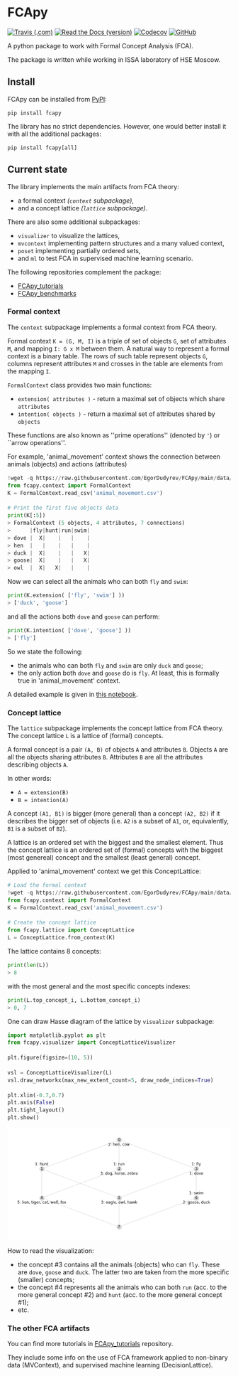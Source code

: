 # FCApy
[![Travis (.com)](https://img.shields.io/travis/com/EgorDudyrev/FCApy)](https://travis-ci.com/github/EgorDudyrev/FCApy)
[![Read the Docs (version)](https://img.shields.io/readthedocs/fcapy/latest)](https://fcapy.readthedocs.io/en/latest/)
[![Codecov](https://img.shields.io/codecov/c/github/EgorDudyrev/FCApy)](https://codecov.io/gh/EgorDudyrev/FCApy)
[![GitHub](https://img.shields.io/github/license/EgorDudyrev/FCApy)](https://github.com/EgorDudyrev/FCApy/blob/main/LICENSE)

A python package to work with Formal Concept Analysis (FCA).

The package is written while working in ISSA laboratory of HSE Moscow.

## Install
FCApy can be installed from [PyPI](https://pypi.org/project/fcapy):

```console
pip install fcapy
```

The library has no strict dependencies. However, one would better install it with all the additional packages:
```console
pip install fcapy[all]
```

## Current state

The library implements the main artifacts from FCA theory:
* a formal context _(``context`` subpackage)_,
* and a concept lattice _(``lattice`` subpackage)_.

There are also some additional subpackages:
* ``visualizer`` to visualize the lattices,
* ``mvcontext`` implementing pattern structures and a many valued context,
* ``poset`` implementing partially ordered sets,
* and ``ml`` to test FCA in supervised machine learning scenario.

The following repositories complement the package:
* [FCApy_tutorials](https://github.com/EgorDudyrev/FCApy_tutorials)
* [FCApy_benchmarks](https://github.com/EgorDudyrev/FCApy_benchmarks)

### Formal context
The ``context`` subpackage implements a formal context from FCA theory.

Formal context `K = (G, M, I)` is a triple of set of objects `G`, set of attributes `M`, and mapping `I: G x M` between them. A natural way to represent a formal context is a binary table. The rows of such table represent objects `G`, columns represent attributes `M` and crosses in the table are elements from the mapping `I`.

`FormalContext` class provides two main functions:
* ``extension( attributes )`` - return a maximal set of objects which share ``attributes``
* ``intention( objects )`` - return a maximal set of attributes shared by ``objects``

These functions are also known as ''prime operations'' (denoted by `'`) or ``arrow operations''.

For example, 'animal_movement' context shows the connection between animals (objects) and actions (attributes) 
```python
!wget -q https://raw.githubusercontent.com/EgorDudyrev/FCApy/main/data/animal_movement.csv
from fcapy.context import FormalContext
K = FormalContext.read_csv('animal_movement.csv')

# Print the first five objects data
print(K[:5])
> FormalContext (5 objects, 4 attributes, 7 connections)
>      |fly|hunt|run|swim|
> dove |  X|    |   |    |
> hen  |   |    |   |    |
> duck |  X|    |   |   X|
> goose|  X|    |   |   X|
> owl  |  X|   X|   |    |
```
Now we can select all the animals who can both `fly` and `swim`: 
```python
print(K.extension( ['fly', 'swim'] ))
> ['duck', 'goose']
```
and all the actions both `dove` and `goose` can perform:
```python
print(K.intention( ['dove', 'goose'] ))
> ['fly']
```

So we state the following:
* the animals who can both `fly` and `swim` are only `duck` and `goose`;
* the only action both `dove` and `goose` do is `fly`.
At least, this is formally true in 'animal_movement' context. 


A detailed example is given in [this notebook](https://github.com/EgorDudyrev/FCApy_tutorials/blob/main/Formal%20Context.ipynb).
 
### Concept lattice

The `lattice` subpackage implements the concept lattice from FCA theory. The concept lattice `L` is a lattice of (formal) concepts.

A formal concept is a pair `(A, B)` of objects `A` and attributes `B`. Objects `A` are all the objects sharing attributes `B`. Attributes `B` are all the attributes describing objects `A`.

In other words:
* `A = extension(B)`
* `B = intention(A)` 

A concept `(A1, B1)` is bigger (more general) than a concept `(A2, B2)` if it describes the bigger set of objects (i.e. `A2` is a subset of `A1`, or, equivalently, `B1` is a subset of `B2`).

A lattice is an ordered set with the biggest and the smallest element. Thus the concept lattice is an ordered set of (formal) concepts with the biggest (most genereal) concept and the smallest (least general) concept.

Applied to 'animal_movement' context we get this ConceptLattice:
```python
# Load the formal context
!wget -q https://raw.githubusercontent.com/EgorDudyrev/FCApy/main/data/animal_movement.csv
from fcapy.context import FormalContext
K = FormalContext.read_csv('animal_movement.csv')

# Create the concept lattice
from fcapy.lattice import ConceptLattice
L = ConceptLattice.from_context(K)
```
The lattice contains 8 concepts:
```python
print(len(L))
> 8
```
with the most general and the most specific concepts indexes:
```python
print(L.top_concept_i, L.bottom_concept_i)
> 0, 7
```

One can draw Hasse diagram of the lattice by `visualizer` subpackage:
```python
import matplotlib.pyplot as plt
from fcapy.visualizer import ConceptLatticeVisualizer

plt.figure(figsize=(10, 5))

vsl = ConceptLatticeVisualizer(L)
vsl.draw_networkx(max_new_extent_count=5, draw_node_indices=True)

plt.xlim(-0.7,0.7)
plt.axis(False)
plt.tight_layout()
plt.show()
```
<p align="center">
  <img width="616" src="https://raw.githubusercontent.com/EgorDudyrev/FCApy/main/docs/images/animal_context_lattice.png" />
</p>

How to read the visualization:
* the concept #3 contains all the animals (objects) who can `fly`.
  These are `dove`, `goose` and `duck`. The latter two are taken from the more specific (smaller) concepts;
* the concept #4 represents all the animals who can both `run` (acc. to the more general concept #2) and `hunt` (acc. to the more general concept #1);
* etc.

### The other FCA artifacts

You can find more tutorials in [FCApy_tutorials](https://github.com/EgorDudyrev/FCApy_tutorials) repository.

They include some info on the use of FCA framework applied to non-binary data (MVContext), and supervised machine learning (DecisionLattice).

